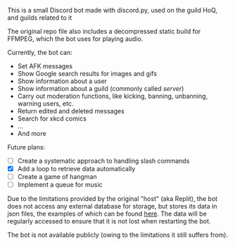 This is a small Discord bot made with discord.py, used on the guild HoQ, and guilds related to it

The original repo file also includes a decompressed static build for FFMPEG, which the bot uses for playing audio.

Currently, the bot can:
* Set AFK messages
* Show Google search results for images and gifs
* Show information about a user
* Show information about a guild (commonly called *server*)
* Carry out moderation functions, like kicking, banning, unbanning, warning users, etc.
* Return edited and deleted messages
* Search for xkcd comics
* ...
* And more

Future plans:
- [ ] Create a systematic approach to handling slash commands
- [X] Add a loop to retrieve data automatically
- [ ] Create a game of hangman
- [ ] Implement a queue for music

Due to the limitations provided by the original "host" (aka Replit), the bot does not access any external database for storage, but stores its data in json files, the examples of which can be found [here](https://github.com/baron-ghost-i/HoQ-Bot/tree/master/data). The data will be regularly accessed to ensure that it is not lost when restarting the bot.

The bot is not available publicly (owing to the limitations it still suffers from).